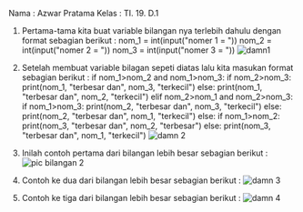 Nama  : Azwar Pratama 
Kelas : TI. 19. D.1
1. Pertama-tama kita buat variable bilangan nya terlebih dahulu dengan format sebagian berikut :
nom_1 = int(input("nomer 1 = "))
nom_2 = int(input("nomer 2 = "))
nom_3 = int(input("nomer 3 = "))
![damn1](https://user-images.githubusercontent.com/56994174/67832770-4579b580-fb15-11e9-8fa1-9d55c3e70728.png)

2. Setelah membuat variable bilagan sepeti diatas lalu kita masukan format sebagian berikut : 
if nom_1>nom_2 and nom_1>nom_3:
      if nom_2>nom_3:
          print(nom_1, "terbesar dan", nom_3, "terkecil")
      else:
          print(nom_1, "terbesar dan", nom_2, "terkecil")
elif nom_2>nom_1 and nom_2>nom_3:
      if nom_1>nom_3:
          print(nom_2, "terbesar dan", nom_3, "terkecil")
      else:
          print(nom_2, "terbesar dan", nom_1, "terkecil")
else:
      if nom_1>nom_2:
          print(nom_3, "terbesar dan", nom_2, "terbesar")
      else:
          print(nom_3, "terbesar dan", nom_1, "terkecil")
![damn 2](https://user-images.githubusercontent.com/56994174/67832827-70fca000-fb15-11e9-85be-c6a987f12393.png)

3. Inilah contoh pertama dari bilangan lebih besar sebagian berikut :
![pic bilangan 2](https://user-images.githubusercontent.com/56994174/67833000-fbdd9a80-fb15-11e9-9ae7-e88457c0b89a.png)

4. Contoh ke dua dari bilangan lebih besar sebagian berikut :
![damn 3](https://user-images.githubusercontent.com/56994174/67833329-f2086700-fb16-11e9-8aac-95027cf98d35.png)

5. Contoh ke tiga dari bilangan lebih besar sebagian berikut :
![damn 4](https://user-images.githubusercontent.com/56994174/67833395-12382600-fb17-11e9-948d-66f2d5b9d7af.png)
